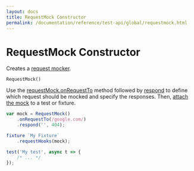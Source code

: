 ```yaml
---
layout: docs
title: RequestMock Constructor
permalink: /documentation/reference/test-api/global/requestmock.html
---
```

# RequestMock Constructor

Creates a [request mocker](../requestmock/README.md).

```text
RequestMock()
```

Use the [requestMock.onRequestTo](../requestmock/onrequestto.md) method followed by [respond](../requestmock/respond.md) to define which request should be mocked and specify the responses. Then, [attach the mock](../../../guides/advanced-guides/intercept-http-requests.md#attach-hooks-to-tests-and-fixtures) to a test or fixture.

```js
var mock = RequestMock()
    .onRequestTo(/google.com/)
    .respond('', 404);

fixture `My Fixture`
    .requestHooks(mock);

test('My test', async t => {
    /* ... */
});
```
